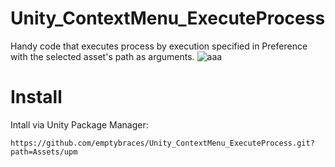 # Unity_ContextMenu_ExecuteProcess
Handy code that executes process by execution specified in Preference with the selected asset's path as arguments.
![aaa](https://github.com/emptybraces/Unity_ContextMenu_ExecuteProcess/assets/1441835/ff0be3a6-70ad-44a3-b492-e2906371f642)

# Install
Intall via Unity Package Manager:

```
https://github.com/emptybraces/Unity_ContextMenu_ExecuteProcess.git?path=Assets/upm
```
